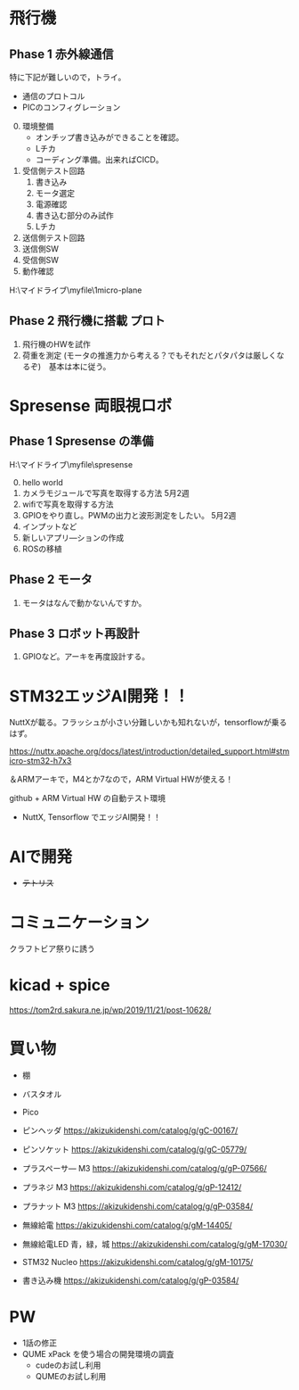 # 飛行機

## Phase 1 赤外線通信

特に下記が難しいので，トライ。
- 通信のプロトコル
- PICのコンフィグレーション
0. 環境整備
    - オンチップ書き込みができることを確認。
    - Lチカ 
    - コーディング準備。出来ればCICD。
1. 受信側テスト回路
    1. 書き込み
    2. モータ選定
    3. 電源確認
    4. 書き込む部分のみ試作
    5. Lチカ
2. 送信側テスト回路
3. 送信側SW
4. 受信側SW
5. 動作確認 

H:\マイドライブ\myfile\1micro-plane

## Phase 2 飛行機に搭載 プロト

1. 飛行機のHWを試作
2. 荷重を測定 (モータの推進力から考える？でもそれだとパタパタは厳しくなるぞ)　基本は本に従う。

# Spresense 両眼視ロボ

## Phase 1 Spresense の準備 

H:\マイドライブ\myfile\spresense

0. hello world
1. カメラモジュールで写真を取得する方法 5月2週
2. wifiで写真を取得する方法 
3. GPIOをやり直し。PWMの出力と波形測定をしたい。 5月2週
4. インプットなど
5. 新しいアプリ―ションの作成
6. ROSの移植

## Phase 2 モータ

1. モータはなんで動かないんですか。

## Phase 3 ロボット再設計

1. GPIOなど。アーキを再度設計する。

# STM32エッジAI開発！！

NuttXが載る。フラッシュが小さい分難しいかも知れないが，tensorflowが乗るはず。

https://nuttx.apache.org/docs/latest/introduction/detailed_support.html#stmicro-stm32-h7x3

＆ARMアーキで，M4とか7なので，ARM Virtual HWが使える！

github + ARM Virtual HW の自動テスト環境
+ NuttX, Tensorflow でエッジAI開発！！

# AIで開発

- ~~テトリス~~

# コミュニケーション

クラフトビア祭りに誘う

# kicad + spice

https://tom2rd.sakura.ne.jp/wp/2019/11/21/post-10628/

# 買い物

- 棚
- バスタオル

- Pico
- ピンヘッダ https://akizukidenshi.com/catalog/g/gC-00167/
- ピンソケット https://akizukidenshi.com/catalog/g/gC-05779/
- プラスペーサ― M3 https://akizukidenshi.com/catalog/g/gP-07566/
- プラネジ M3 https://akizukidenshi.com/catalog/g/gP-12412/
- プラナット M3 https://akizukidenshi.com/catalog/g/gP-03584/
- 無線給電 https://akizukidenshi.com/catalog/g/gM-14405/
- 無線給電LED 青，緑，城 https://akizukidenshi.com/catalog/g/gM-17030/
- STM32 Nucleo https://akizukidenshi.com/catalog/g/gM-10175/
- 書き込み機 https://akizukidenshi.com/catalog/g/gP-03584/



# PW

- 1話の修正
- QUME xPack を使う場合の開発環境の調査
  - cudeのお試し利用
  - QUMEのお試し利用
